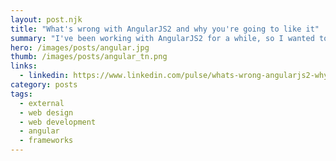 ```yaml
---
layout: post.njk
title: "What's wrong with AngularJS2 and why you're going to like it"
summary: "I've been working with AngularJS2 for a while, so I wanted to give some thoughts to those who are thinking or planning to update or upgrade their apps to this new version. I'll discuss what's new, what's very different, what works and what is going to be a challenge."
hero: /images/posts/angular.jpg
thumb: /images/posts/angular_tn.png
links:
  - linkedin: https://www.linkedin.com/pulse/whats-wrong-angularjs2-why-youre-still-going-like-ray-villalobos
category: posts
tags:
  - external
  - web design
  - web development
  - angular
  - frameworks
---
```

